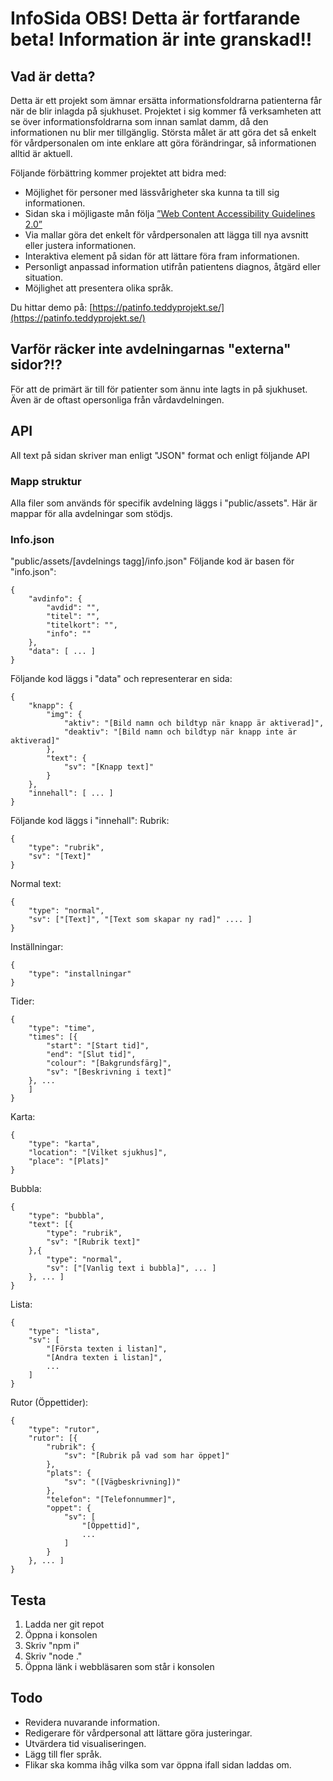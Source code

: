 # InfoSida OBS! Detta är fortfarande beta! Information är inte granskad!!
## Vad är detta?
Detta är ett projekt som ämnar ersätta informationsfoldrarna patienterna får när de blir inlagda på sjukhuset. Projektet i sig kommer få verksamheten att se över informationsfoldrarna som innan samlat damm, då den informationen nu blir mer tillgänglig. Största målet är att göra det så enkelt för vårdpersonalen om inte enklare att göra förändringar, så informationen alltid är aktuell.

Följande förbättring kommer projektet att bidra med:
* Möjlighet för personer med lässvårigheter ska kunna ta till sig informationen.
* Sidan ska i möjligaste mån följa [”Web Content Accessibility Guidelines 2.0”](https://www.w3.org/TR/WCAG20/)
* Via mallar göra det enkelt för vårdpersonalen att lägga till nya avsnitt eller justera informationen.
* Interaktiva element på sidan för att lättare föra fram informationen.
* Personligt anpassad information utifrån patientens diagnos, åtgärd eller situation.
* Möjlighet att presentera olika språk.

Du hittar demo på: [https://patinfo.teddyprojekt.se/](https://patinfo.teddyprojekt.se/)

## Varför räcker inte avdelningarnas "externa" sidor?!?
För att de primärt är till för patienter som ännu inte lagts in på sjukhuset. Även är de oftast opersonliga från vårdavdelningen.

## API
All text på sidan skriver man enligt "JSON" format och enligt följande API
### Mapp struktur
Alla filer som används för specifik avdelning läggs i "public/assets".
Här är mappar för alla avdelningar som stödjs.
### Info.json
"public/assets/[avdelnings tagg]/info.json"
Följande kod är basen för "info.json":
```
{
	"avdinfo": {
		"avdid": "",
		"titel": "",
		"titelkort": "",
		"info": ""
	},
	"data": [ ... ]
}
```
Följande kod läggs i "data" och representerar en sida:
```
{
	"knapp": {
		"img": {
			"aktiv": "[Bild namn och bildtyp när knapp är aktiverad]",
			"deaktiv": "[Bild namn och bildtyp när knapp inte är aktiverad]"
		},
		"text": {
			"sv": "[Knapp text]"
		}
	},
	"innehall": [ ... ]
}
```
Följande kod läggs i "innehall":
Rubrik:
```
{
	"type": "rubrik",
	"sv": "[Text]"
}
```
Normal text:
```
{
	"type": "normal",
	"sv": ["[Text]", "[Text som skapar ny rad]" .... ]
}
```
Inställningar:
```
{
	"type": "installningar"
}
```
Tider:
```
{
	"type": "time",
	"times": [{
		"start": "[Start tid]",
		"end": "[Slut tid]",
		"colour": "[Bakgrundsfärg]",
		"sv": "[Beskrivning i text]"
	}, ...
	]
}
```
Karta:
```
{
	"type": "karta",
	"location": "[Vilket sjukhus]",
	"place": "[Plats]"
}
```
Bubbla:
```
{
	"type": "bubbla",
	"text": [{
		"type": "rubrik",
		"sv": "[Rubrik text]"
	},{
		"type": "normal",
		"sv": ["[Vanlig text i bubbla]", ... ]
	}, ... ]
}
```
Lista:
```
{
	"type": "lista",
	"sv": [
		"[Första texten i listan]",
		"[Andra texten i listan]",
		...
	]
}
```
Rutor (Öppettider):
```
{
	"type": "rutor",
	"rutor": [{
		"rubrik": {
			"sv": "[Rubrik på vad som har öppet]"
		},
		"plats": {
			"sv": "([Vägbeskrivning])"
		},
		"telefon": "[Telefonnummer]",
		"oppet": {
			"sv": [
				"[Öppettid]",
				...
			]
		}
	}, ... ]
}
```

## Testa
1. Ladda ner git repot
2. Öppna i konsolen
3. Skriv "npm i"
4. Skriv "node ."
5. Öppna länk i webbläsaren som står i konsolen

## Todo
* Revidera nuvarande information.
* Redigerare för vårdpersonal att lättare göra justeringar.
* Utvärdera tid visualiseringen.
* Lägg till fler språk.
* Flikar ska komma ihåg vilka som var öppna ifall sidan laddas om.
